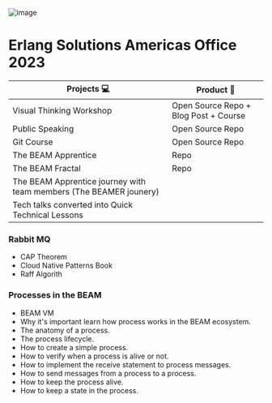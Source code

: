 ![image](https://user-images.githubusercontent.com/17634377/208775965-4a483940-5a42-4c83-ade5-a2c39fc6efe6.png)

# Erlang Solutions Americas Office 2023

| Projects 💻 | Product 🎁 |
| ------------- | ------------- |
| Visual Thinking Workshop | Open Source Repo + Blog Post + Course |
| Public Speaking | Open Source Repo |
| Git Course | Open Source Repo |
| The BEAM Apprentice | Repo |
| The BEAM Fractal | Repo |
| The BEAM Apprentice journey with team members (The BEAMER jounery)|
| Tech talks converted into Quick Technical Lessons |

### Rabbit MQ

- CAP Theorem
- Cloud Native Patterns Book
- Raff Algorith

### Processes in the BEAM

- BEAM VM
- Why it's important learn how process works in the BEAM ecosystem.
- The anatomy of a process.
- The process lifecycle.
- How to create a simple process.
- How to verify when a process is alive or not.
- How to implement the receive statement to process messages.
- How to send messages from a process to a process.
- How to keep the process alive.
- How to keep a state in the process.
